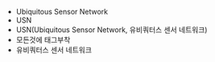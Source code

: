 ﻿- Ubiquitous Sensor Network
- USN
- USN(Ubiquitous Sensor Network, 유비쿼터스 센서 네트워크)
- 모든것에 태그부착
- 유비쿼터스 센서 네트워크
